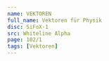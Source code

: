 ```yaml
---
name: VEKTOREN
full_name: Vektoren für Physik
disc: SiFoX-1
src: Whiteline Alpha
page: 102/1
tags: [Vektoren]
---
```

